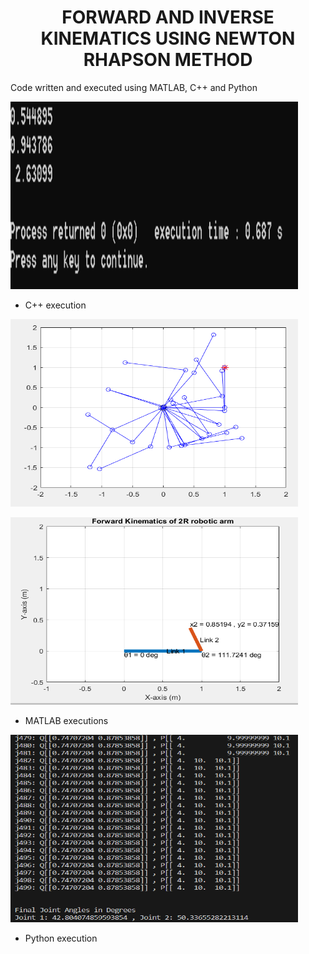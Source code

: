 <div align="center">

  <h1 align="center">FORWARD AND INVERSE KINEMATICS USING NEWTON RHAPSON METHOD</h1>

</div>

Code written and executed using MATLAB, C++ and Python

<p align="left">
  <img width="460" height="300" src="images/pien.PNG">
</p>

* C++ execution

<p align="left">
  <img width="460" height="300" src="images/pien1.PNG">
</p>

<p align="left">
  <img width="460" height="300" src="images/pien2.PNG">
</p>

* MATLAB executions

<p align="left">
  <img width="460" height="300" src="images/pien3.PNG">
</p>

* Python execution
